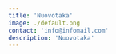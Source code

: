 ```yaml
---
title: 'Nuovotaka'
image: ./default.png
contact: 'info@infomail.com'
description: 'Nuovotaka'
---
```

